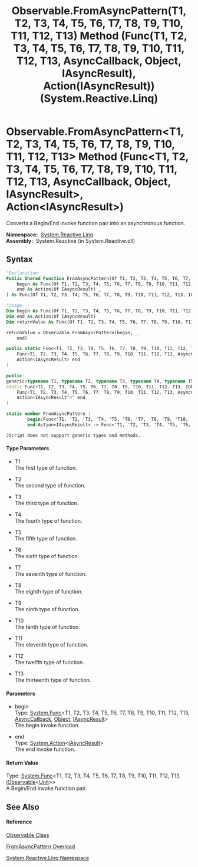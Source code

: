 ﻿---
title: Observable.FromAsyncPattern(T1, T2, T3, T4, T5, T6, T7, T8, T9, T10, T11, T12, T13) Method (Func(T1, T2, T3, T4, T5, T6, T7, T8, T9, T10, T11, T12, T13, AsyncCallback, Object, IAsyncResult), Action(IAsyncResult)) (System.Reactive.Linq)
TOCTitle: FromAsyncPattern(T1, T2, T3, T4, T5, T6, T7, T8, T9, T10, T11, T12, T13) Method (Func(T1, T2, T3, T4, T5, T6, T7, T8, T9, T10, T11, T12, T13, AsyncCallback, Object, IAsyncResult), Action(IAsyncResult))
ms:assetid: M:System.Reactive.Linq.Observable.FromAsyncPattern``13(System.Func{``0,``1,``2,``3,``4,``5,``6,``7,``8,``9,``10,``11,``12,System.AsyncCallback,System.Object,System.IAsyncResult},System.Action{System.IAsyncResult})
ms:mtpsurl: https://msdn.microsoft.com/en-us/library/Hh228969(v=VS.103)
ms:contentKeyID: 36068387
ms.date: 06/28/2011
mtps_version: v=VS.103
dev_langs:
- vb
- csharp
- c++
- fsharp
- jscript
---

# Observable.FromAsyncPattern\<T1, T2, T3, T4, T5, T6, T7, T8, T9, T10, T11, T12, T13\> Method (Func\<T1, T2, T3, T4, T5, T6, T7, T8, T9, T10, T11, T12, T13, AsyncCallback, Object, IAsyncResult\>, Action\<IAsyncResult\>)

Converts a Begin/End invoke function pair into an asynchronous function.

**Namespace:**  [System.Reactive.Linq](hh211929\(v=vs.103\).md)  
**Assembly:**  System.Reactive (in System.Reactive.dll)

## Syntax

``` vb
'Declaration
Public Shared Function FromAsyncPattern(Of T1, T2, T3, T4, T5, T6, T7, T8, T9, T10, T11, T12, T13) ( _
    begin As Func(Of T1, T2, T3, T4, T5, T6, T7, T8, T9, T10, T11, T12, T13, AsyncCallback, Object, IAsyncResult), _
    end As Action(Of IAsyncResult) _
) As Func(Of T1, T2, T3, T4, T5, T6, T7, T8, T9, T10, T11, T12, T13, IObservable(Of Unit))
```

``` vb
'Usage
Dim begin As Func(Of T1, T2, T3, T4, T5, T6, T7, T8, T9, T10, T11, T12, T13, AsyncCallback, Object, IAsyncResult)
Dim end As Action(Of IAsyncResult)
Dim returnValue As Func(Of T1, T2, T3, T4, T5, T6, T7, T8, T9, T10, T11, T12, T13, IObservable(Of Unit))

returnValue = Observable.FromAsyncPattern(begin, _
    end)
```

``` csharp
public static Func<T1, T2, T3, T4, T5, T6, T7, T8, T9, T10, T11, T12, T13, IObservable<Unit>> FromAsyncPattern<T1, T2, T3, T4, T5, T6, T7, T8, T9, T10, T11, T12, T13>(
    Func<T1, T2, T3, T4, T5, T6, T7, T8, T9, T10, T11, T12, T13, AsyncCallback, Object, IAsyncResult> begin,
    Action<IAsyncResult> end
)
```

``` c++
public:
generic<typename T1, typename T2, typename T3, typename T4, typename T5, typename T6, typename T7, typename T8, typename T9, typename T10, typename T11, typename T12, typename T13>
static Func<T1, T2, T3, T4, T5, T6, T7, T8, T9, T10, T11, T12, T13, IObservable<Unit>^>^ FromAsyncPattern(
    Func<T1, T2, T3, T4, T5, T6, T7, T8, T9, T10, T11, T12, T13, AsyncCallback^, Object^, IAsyncResult^>^ begin, 
    Action<IAsyncResult^>^ end
)
```

``` fsharp
static member FromAsyncPattern : 
        begin:Func<'T1, 'T2, 'T3, 'T4, 'T5, 'T6, 'T7, 'T8, 'T9, 'T10, 'T11, 'T12, 'T13, AsyncCallback, Object, IAsyncResult> * 
        end:Action<IAsyncResult> -> Func<'T1, 'T2, 'T3, 'T4, 'T5, 'T6, 'T7, 'T8, 'T9, 'T10, 'T11, 'T12, 'T13, IObservable<Unit>> 
```

``` jscript
JScript does not support generic types and methods.
```

#### Type Parameters

  - T1  
    The first type of function.

<!-- end list -->

  - T2  
    The second type of function.

<!-- end list -->

  - T3  
    The third type of function.

<!-- end list -->

  - T4  
    The fourth type of function.

<!-- end list -->

  - T5  
    The fifth type of function.

<!-- end list -->

  - T6  
    The sixth type of function.

<!-- end list -->

  - T7  
    The seventh type of function.

<!-- end list -->

  - T8  
    The eighth type of function.

<!-- end list -->

  - T9  
    The ninth type of function.

<!-- end list -->

  - T10  
    The tenth type of function.

<!-- end list -->

  - T11  
    The eleventh type of function.

<!-- end list -->

  - T12  
    The twelfth type of function.

<!-- end list -->

  - T13  
    The thirteenth type of function.

#### Parameters

  - begin  
    Type: [System.Func](https://msdn.microsoft.com/en-us/library/Dd402868)\<T1, T2, T3, T4, T5, T6, T7, T8, T9, T10, T11, T12, T13, [AsyncCallback](https://msdn.microsoft.com/en-us/library/ckbe7yh5), [Object](https://msdn.microsoft.com/en-us/library/e5kfa45b), [IAsyncResult](https://msdn.microsoft.com/en-us/library/ft8a6455)\>  
    The begin invoke function.  

<!-- end list -->

  - end  
    Type: [System.Action](https://msdn.microsoft.com/en-us/library/018hxwa8)\<[IAsyncResult](https://msdn.microsoft.com/en-us/library/ft8a6455)\>  
    The end invoke function.  

#### Return Value

Type: [System.Func](https://msdn.microsoft.com/en-us/library/Dd402867)\<T1, T2, T3, T4, T5, T6, T7, T8, T9, T10, T11, T12, T13, [IObservable](https://msdn.microsoft.com/en-us/library/Dd990377)\<[Unit](hh211727\(v=vs.103\).md)\>\>  
A Begin/End invoke function pair.  

## See Also

#### Reference

[Observable Class](hh244252\(v=vs.103\).md)

[FromAsyncPattern Overload](hh229919\(v=vs.103\).md)

[System.Reactive.Linq Namespace](hh211929\(v=vs.103\).md)

